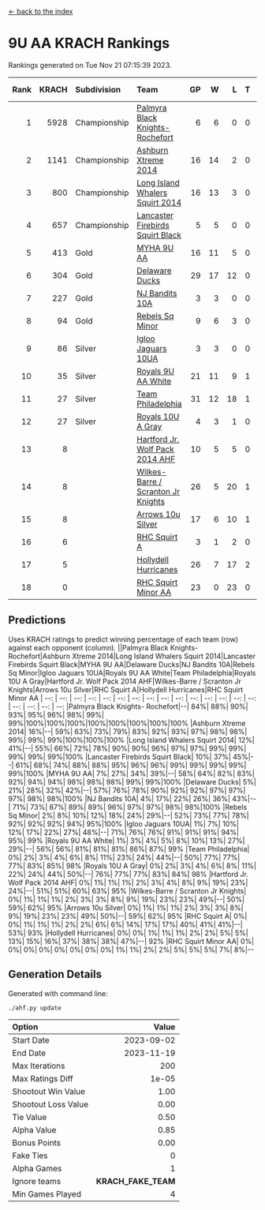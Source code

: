 [<- back to the index](readme.md)
# 9U AA KRACH Rankings
Rankings generated on Tue Nov 21 07:15:39 2023.

Rank|KRACH|Subdivision|Team|GP|W|L|T|OTW|OTL|SoS|Exp Wins|Win Diff
---:|---:|:---|:---|---:|---:|---:|---:|---:|---:|---:|---:|---:
1|5928|Championship|[Palmyra Black Knights- Rochefort](https://gamesheetstats.com/seasons/3659/teams/140260/schedule)|6|6|0|0|0|0|137|6.8|-0.0
2|1141|Championship|[Ashburn Xtreme 2014](https://gamesheetstats.com/seasons/3659/teams/140217/schedule)|16|14|2|0|0|0|205|14.8|-0.0
3|800|Championship|[Long Island Whalers Squirt 2014](https://gamesheetstats.com/seasons/3659/teams/140221/schedule)|16|13|3|0|1|0|267|13.8|-0.0
4|657|Championship|[Lancaster Firebirds Squirt Black](https://gamesheetstats.com/seasons/3659/teams/140256/schedule)|5|5|0|0|0|0|17|5.9|0.0
5|413|Gold|[MYHA 9U AA](https://gamesheetstats.com/seasons/3659/teams/140222/schedule)|16|11|5|0|2|0|306|11.8|-0.0
6|304|Gold|[Delaware Ducks](https://gamesheetstats.com/seasons/3659/teams/140218/schedule)|29|17|12|0|0|3|907|17.8|-0.0
7|227|Gold|[NJ Bandits 10A](https://gamesheetstats.com/seasons/3659/teams/140259/schedule)|3|3|0|0|0|0|10|3.9|0.0
8|94|Gold|[Rebels Sq Minor](https://gamesheetstats.com/seasons/3659/teams/140223/schedule)|9|6|3|0|1|0|183|6.9|0.0
9|86|Silver|[Igloo Jaguars 10UA](https://gamesheetstats.com/seasons/3659/teams/140253/schedule)|3|3|0|0|0|0|3|3.9|0.0
10|35|Silver|[Royals 9U AA White](https://gamesheetstats.com/seasons/3659/teams/140225/schedule)|21|11|9|1|0|0|179|12.4|0.0
11|27|Silver|[Team Philadelphia](https://gamesheetstats.com/seasons/3659/teams/140226/schedule)|31|12|18|1|0|1|480|13.4|0.0
12|27|Silver|[Royals 10U A Gray](https://gamesheetstats.com/seasons/3659/teams/140262/schedule)|4|3|1|0|0|0|10|3.9|0.0
13|8||[Hartford Jr. Wolf Pack 2014 AHF](https://gamesheetstats.com/seasons/3659/teams/140219/schedule)|10|5|5|0|0|0|82|5.9|0.0
14|8||[Wilkes-Barre / Scranton Jr Knights](https://gamesheetstats.com/seasons/3659/teams/140228/schedule)|26|5|20|1|0|0|665|6.4|0.0
15|8||[Arrows 10u Silver](https://gamesheetstats.com/seasons/3659/teams/140216/schedule)|17|6|10|1|0|0|178|7.4|0.0
16|6||[RHC Squirt A](https://gamesheetstats.com/seasons/3659/teams/140261/schedule)|3|1|2|0|0|0|12|1.9|0.0
17|5||[Hollydell Hurricanes](https://gamesheetstats.com/seasons/3659/teams/140220/schedule)|26|7|17|2|0|0|90|8.9|0.0
18|0||[RHC Squirt Minor AA](https://gamesheetstats.com/seasons/3659/teams/140224/schedule)|23|0|23|0|0|0|109|0.9|0.0

## Predictions
Uses KRACH ratings to predict winning percentage of each team (row) against each opponent (column).
||Palmyra Black Knights- Rochefort|Ashburn Xtreme 2014|Long Island Whalers Squirt 2014|Lancaster Firebirds Squirt Black|MYHA 9U AA|Delaware Ducks|NJ Bandits 10A|Rebels Sq Minor|Igloo Jaguars 10UA|Royals 9U AA White|Team Philadelphia|Royals 10U A Gray|Hartford Jr. Wolf Pack 2014 AHF|Wilkes-Barre / Scranton Jr Knights|Arrows 10u Silver|RHC Squirt A|Hollydell Hurricanes|RHC Squirt Minor AA
| --: | --: | --: | --: | --: | --: | --: | --: | --: | --: | --: | --: | --: | --: | --: | --: | --: | --: | --: 
|Palmyra Black Knights- Rochefort|--| 84%| 88%| 90%| 93%| 95%| 96%| 98%| 99%| 99%|100%|100%|100%|100%|100%|100%|100%|100%
|Ashburn Xtreme 2014| 16%|--| 59%| 63%| 73%| 79%| 83%| 92%| 93%| 97%| 98%| 98%| 99%| 99%| 99%|100%|100%|100%
|Long Island Whalers Squirt 2014| 12%| 41%|--| 55%| 66%| 72%| 78%| 90%| 90%| 96%| 97%| 97%| 99%| 99%| 99%| 99%| 99%|100%
|Lancaster Firebirds Squirt Black| 10%| 37%| 45%|--| 61%| 68%| 74%| 88%| 88%| 95%| 96%| 96%| 99%| 99%| 99%| 99%| 99%|100%
|MYHA 9U AA|  7%| 27%| 34%| 39%|--| 58%| 64%| 82%| 83%| 92%| 94%| 94%| 98%| 98%| 98%| 99%| 99%|100%
|Delaware Ducks|  5%| 21%| 28%| 32%| 42%|--| 57%| 76%| 78%| 90%| 92%| 92%| 97%| 97%| 97%| 98%| 98%|100%
|NJ Bandits 10A|  4%| 17%| 22%| 26%| 36%| 43%|--| 71%| 73%| 87%| 89%| 89%| 96%| 97%| 97%| 98%| 98%|100%
|Rebels Sq Minor|  2%|  8%| 10%| 12%| 18%| 24%| 29%|--| 52%| 73%| 77%| 78%| 92%| 92%| 92%| 94%| 95%|100%
|Igloo Jaguars 10UA|  1%|  7%| 10%| 12%| 17%| 22%| 27%| 48%|--| 71%| 76%| 76%| 91%| 91%| 91%| 94%| 95%| 99%
|Royals 9U AA White|  1%|  3%|  4%|  5%|  8%| 10%| 13%| 27%| 29%|--| 56%| 56%| 81%| 81%| 81%| 86%| 87%| 99%
|Team Philadelphia|  0%|  2%|  3%|  4%|  6%|  8%| 11%| 23%| 24%| 44%|--| 50%| 77%| 77%| 77%| 83%| 85%| 98%
|Royals 10U A Gray|  0%|  2%|  3%|  4%|  6%|  8%| 11%| 22%| 24%| 44%| 50%|--| 76%| 77%| 77%| 83%| 84%| 98%
|Hartford Jr. Wolf Pack 2014 AHF|  0%|  1%|  1%|  1%|  2%|  3%|  4%|  8%|  9%| 19%| 23%| 24%|--| 51%| 51%| 60%| 63%| 95%
|Wilkes-Barre / Scranton Jr Knights|  0%|  1%|  1%|  1%|  2%|  3%|  3%|  8%|  9%| 19%| 23%| 23%| 49%|--| 50%| 59%| 62%| 95%
|Arrows 10u Silver|  0%|  1%|  1%|  1%|  2%|  3%|  3%|  8%|  9%| 19%| 23%| 23%| 49%| 50%|--| 59%| 62%| 95%
|RHC Squirt A|  0%|  0%|  1%|  1%|  1%|  2%|  2%|  6%|  6%| 14%| 17%| 17%| 40%| 41%| 41%|--| 53%| 93%
|Hollydell Hurricanes|  0%|  0%|  1%|  1%|  1%|  2%|  2%|  5%|  5%| 13%| 15%| 16%| 37%| 38%| 38%| 47%|--| 92%
|RHC Squirt Minor AA|  0%|  0%|  0%|  0%|  0%|  0%|  0%|  0%|  1%|  1%|  2%|  2%|  5%|  5%|  5%|  7%|  8%|--

## Generation Details

Generated with command line:
```
./ahf.py update
```

| Option | Value |
| :----- | ----: |
| Start Date | 2023-09-02 |
| End Date | 2023-11-19 |
| Max Iterations | 200 |
| Max Ratings Diff | 1e-05 |
| Shootout Win Value | 1.00 |
| Shootout Loss Value | 0.00 |
| Tie Value | 0.50 |
| Alpha Value | 0.85 |
| Bonus Points | 0.00 |
| Fake Ties | 0 |
| Alpha Games | 1 |
| Ignore teams | __KRACH_FAKE_TEAM__ |
| Min Games Played | 4 |

